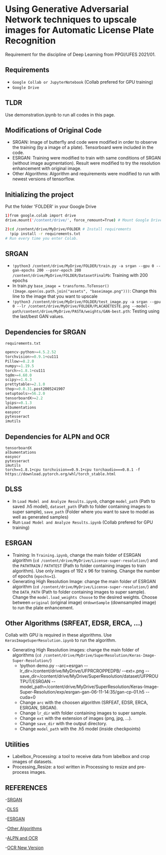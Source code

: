 # Using Generative Adversarial Network techniques to upscale images for Automatic License Plate Recognition

Requirement for the discipline of Deep Learning from PPGI/UFES 2021/01.

## Requirements

- `Google Collab or JupyterNotebook` (Collab prefered for GPU training)
- `Google Drive`

## TLDR

Use demonstration.ipynb to run all codes in this page.

## Modifications of Original Code

- SRGAN: Image of butterfly and code were modified in order to observe the training (by a image of a plate). Tensorboard were included in the code.
- ESRGAN: Training were modified to train with same conditions of SRGAN (without image augmentation). Result were modified to try the resolution enhancement with original image.
- Other Algorithms: Algorithm and requirements were modified to run with newest versions of tensorflow.

## Initializing the project

Put the folder 'FOLDER' in your Google Drive

```bash
1)from google.colab import drive
drive.mount('/content/drive/', force_remount=True) # Mount Google Drive folders.

2)cd /content/drive/MyDrive/FOLDER # Install requirements
  !pip install -r requirements.txt
# Run every time you enter Colab.
```

## SRGAN

- `!python3 /content/drive/MyDrive/FOLDER/train.py -a srgan --gpu 0 --gan-epochs 200 --psnr-epoch 200 /content/drive/MyDrive/FOLDER/DatasetFinalPb`: Training with 200 epochs
- In train.py `base_image = transforms.ToTensor()(Image.open(os.path.join("assets", "baseimage.png")))`: Change this line to the image that you want to upscale
- `!python3 /content/drive/MyDrive/FOLDER/test_image.py -a srgan --gpu 0 --lr /content/drive/MyDrive/FOLDER/PLACADETESTE.png --model-path/content/drive/MyDrive/PASTA/weights/GAN-best.pth`: Testing using the last/best GAN values.

## Dependencies for SRGAN

`requirements.txt`

```python
opencv-python>=4.5.2.52
torchvision>=0.9.1+cu111
Pillow>=8.2.0
numpy>=1.19.5
torch>=1.8.1+cu111
tqdm>=4.60.0
scipy>=1.6.3
prettytable>=2.1.0
thop>=0.0.31.post2005241907
setuptools>=56.2.0
tensorboardX>=2.2
lpips>=0.1.3
albumentations
easyocr
pytesseract
imutils
```

## Dependencies for ALPN and OCR

```
tensorboardX
albumentations
easyocr
pytesseract
imutils
torch==1.8.1+cpu torchvision==0.9.1+cpu torchaudio===0.8.1 -f https://download.pytorch.org/whl/torch_stable.html
```

## DLSS

- In `Load Model and Analyze Results.ipynb`, change `model_path` (Path to saved .h5 model), `dataset_path` (Path to folder containing images to super sample), `save_path` (Folder where you want to save to model as well as generated samples)
- Run `Load Model and Analyze Results.ipynb` (Collab prefered for GPU training)

## ESRGAN

- Training: In `Training.ipynb`, change the main folder of ESRGAN algorithm (`cd /content/drive/MyDrive/License-super-resolution/`) and the `PATHTRAIN` / `PATHTEST` (Path to folder containing images to train algorithm). Use only images of 192 x 96 for training. Change the number of epochs (`epochs=1`).
- Generating High Resolution Image: change the main folder of ESRGAN algorithm (`cd /content/drive/MyDrive/License-super-resolution/`) and the `DATA_PATH` (Path to folder containing images to super sample). Change the `model.load_weights Choose` to the desired weights. Choose between `original` (original image) or`downSample` (downsampled image) to run the plate enhancement.

## Other Algorithms (SRFEAT, EDSR, ERCA, ...)

Collab with GPU is required in these algorithms.
Use `KerasImageSuperResolution.ipynb` to run the algorithm.

- Generating High Resolution images: change the main folder of algorithms (`cd /content/drive/MyDrive/SuperResolution/Keras-Image-Super-Resolution/`)
  - !python demo.py --arc=esrgan --lr_dir=/content/drive/MyDrive/UFPRCROPPEDPB/ --ext=.png --save_dir=/content/drive/MyDrive/SuperResolution/dataset/UFPROUTPUT/ESRGAN --model_path=/content/drive/MyDrive/SuperResolution/Keras-Image-Super-Resolution/exp/esrgan-gan-06-11-14:35/gan-cp-01.h5 --cuda=0
  - Change `arc` with the choosen algorithm (SRFEAT, EDSR, ERCA, ESRGAN, SRGAN).
  - Change `lr_dir` with folder containing images to super sample.
  - Change `ext` with the extension of images (png, jpg, ...).
  - Change `save_dir` with the output directory.
  - Change `model_path` with the .h5 model (inside checkpoints)

## Utilities

- Labelbox_Processing: a tool to receive data from labelbox and crop images of datasets.
- Processing_Resize: a tool written in Processing to resize and pre-process images.

## REFERENCES

-[SRGAN](https://github.com/Lornatang/SRGAN-PyTorch)

-[DLSS](https://github.com/vee-upatising/DLSS)

-[ESRGAN](https://github.com/zzxvictor/License-super-resolution)

-[Other Algorithms](https://github.com/hieubkset/Keras-Image-Super-Resolution)

-[ALPN and OCR](https://github.com/PhelaPoscam/ALPN-with-OpenCV-and-EasyOCR)

-[OCR New Version](https://platerecognizer.com/)
